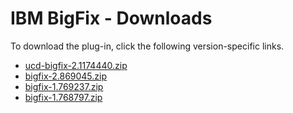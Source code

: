 
# IBM BigFix - Downloads

To download the plug-in, click the following version-specific links.
- [ucd-bigfix-2.1174440.zip](https://raw.githubusercontent.com/UrbanCode/IBM-UCD-PLUGINS/main/files/bigfix/ucd-bigfix-2.1174440.zip)
- [bigfix-2.869045.zip](https://raw.githubusercontent.com/UrbanCode/IBM-UCD-PLUGINS/main/files/bigfix/bigfix-2.869045.zip)
- [bigfix-1.769237.zip](https://raw.githubusercontent.com/UrbanCode/IBM-UCD-PLUGINS/main/files/bigfix/bigfix-1.769237.zip)
- [bigfix-1.768797.zip](https://raw.githubusercontent.com/UrbanCode/IBM-UCD-PLUGINS/main/files/bigfix/bigfix-1.768797.zip)
